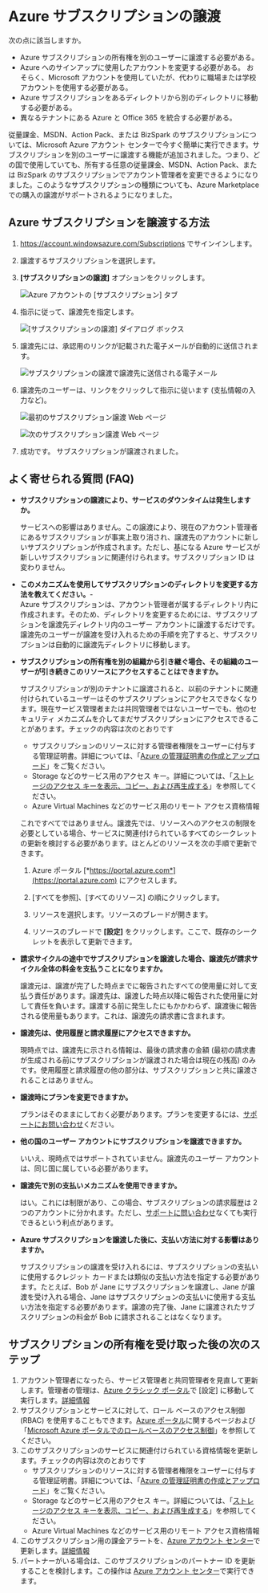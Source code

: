 <properties
   pageTitle="Azure サブスクリプションの譲渡 | Microsoft Azure"
   description="Azure サブスクリプションを別のユーザーに譲渡する方法と、そのプロセスに関してよく寄せられる質問 (FAQ)"
   services="billing"
   documentationCenter=""
   authors="genlin"
   manager="stevenpo"
   editor=""/>

<tags
   ms.service="billing"
   ms.devlang="na"
   ms.topic="article"
   ms.tgt_pltfrm="na"
   ms.workload="billing"
   ms.date="04/14/2016"
   ms.author="genli"/>

# Azure サブスクリプションの譲渡

次の点に該当しますか。

- Azure サブスクリプションの所有権を別のユーザーに譲渡する必要がある。
- Azure へのサインアップに使用したアカウントを変更する必要がある。 おそらく、Microsoft アカウントを使用していたが、代わりに職場または学校アカウントを使用する必要がある。
- Azure サブスクリプションをあるディレクトリから別のディレクトリに移動する必要がある。
- 異なるテナントにある Azure と Office 365 を統合する必要がある。

従量課金、MSDN、Action Pack、または BizSpark のサブスクリプションについては、Microsoft Azure アカウント センターで今すぐ簡単に実行できます。サブスクリプションを別のユーザーに譲渡する機能が追加されました。つまり、どの国で使用していても、所有する任意の従量課金、MSDN、Action Pack、または BizSpark のサブスクリプションでアカウント管理者を変更できるようになりました。このようなサブスクリプションの種類についても、Azure Marketplace での購入の譲渡がサポートされるようになりました。

## Azure サブスクリプションを譲渡する方法

1.  <https://account.windowsazure.com/Subscriptions> でサインインします。

2.  譲渡するサブスクリプションを選択します。

3.  **[サブスクリプションの譲渡]** オプションをクリックします。

    ![Azure アカウントの [サブスクリプション] タブ](./media/billing-subscription-transfer/image1.png)

4.  指示に従って、譲渡先を指定します。

    ![[サブスクリプションの譲渡] ダイアログ ボックス](./media/billing-subscription-transfer/image2.PNG)

5.  譲渡先には、承認用のリンクが記載された電子メールが自動的に送信されます。

    ![サブスクリプションの譲渡で譲渡先に送信される電子メール](./media/billing-subscription-transfer/image3.png)

6.  譲渡先のユーザーは、リンクをクリックして指示に従います (支払情報の入力など)。

    ![最初のサブスクリプション譲渡 Web ページ](./media/billing-subscription-transfer/image4.PNG)

    ![次のサブスクリプション譲渡 Web ページ](./media/billing-subscription-transfer/image5.PNG)

7. 成功です。 サブスクリプションが譲渡されました。

## よく寄せられる質問 (FAQ)

-   **サブスクリプションの譲渡により、サービスのダウンタイムは発生しますか。**

    サービスへの影響はありません。この譲渡により、現在のアカウント管理者にあるサブスクリプションが事実上取り消され、譲渡先のアカウントに新しいサブスクリプションが作成されます。ただし、基になる Azure サービスが新しいサブスクリプションに関連付けられます。サブスクリプション ID は変わりません。

-   **このメカニズムを使用してサブスクリプションのディレクトリを変更する方法を教えてください。**-   
    Azure サブスクリプションは、アカウント管理者が属するディレクトリ内に作成されます。そのため、ディレクトリを変更するためには、サブスクリプションを譲渡先ディレクトリ内のユーザー アカウントに譲渡するだけです。譲渡先のユーザーが譲渡を受け入れるための手順を完了すると、サブスクリプションは自動的に譲渡先ディレクトリに移動します。
   
-   **サブスクリプションの所有権を別の組織から引き継ぐ場合、その組織のユーザーが引き続きこのリソースにアクセスすることはできますか。**

    サブスクリプションが別のテナントに譲渡されると、以前のテナントに関連付けられているユーザーはそのサブスクリプションにアクセスできなくなります。現在サービス管理者または共同管理者ではないユーザーでも、他のセキュリティ メカニズムを介してまだサブスクリプションにアクセスできることがあります。チェックの内容は次のとおりです
    - サブスクリプションのリソースに対する管理者権限をユーザーに付与する管理証明書。詳細については、「[Azure の管理証明書の作成とアップロード](https://msdn.microsoft.com/library/azure/gg551722.aspx)」をご覧ください。
    -	Storage などのサービス用のアクセス キー。詳細については、「[ストレージのアクセス キーを表示、コピー、および再生成する](storage-create-storage-account.md#view-copy-and-regenerate-storage-access-keys)」を参照してください。
    -	Azure Virtual Machines などのサービス用のリモート アクセス資格情報

    これですべてではありません。譲渡先では、リソースへのアクセスの制限を必要としている場合、サービスに関連付けられているすべてのシークレットの更新を検討する必要があります。ほとんどのリソースを次の手順で更新できます。

    1.   Azure ポータル [*https://portal.azure.com*](https://portal.azure.com) にアクセスします。

    2.    [すべてを参照]、[すべてのリソース] の順にクリックします。

    3.    リソースを選択します。リソースのブレードが開きます。

    4.    リソースのブレードで **[設定]** をクリックします。ここで、既存のシークレットを表示して更新できます。


-   **請求サイクルの途中でサブスクリプションを譲渡した場合、譲渡先が請求サイクル全体の料金を支払うことになりますか。**

    譲渡元は、譲渡が完了した時点までに報告されたすべての使用量に対して支払う責任があります。譲渡先は、譲渡した時点以降に報告された使用量に対して責任を負います。譲渡する前に発生したにもかかわらず、譲渡後に報告される使用量もあります。これは、譲渡先の請求書に含まれます。

-   **譲渡先は、使用履歴と請求履歴にアクセスできますか。**

    現時点では、譲渡先に示される情報は、最後の請求書の金額 (最初の請求書が生成される前にサブスクリプションが譲渡された場合は現在の残高) のみです。使用履歴と請求履歴の他の部分は、サブスクリプションと共に譲渡されることはありません。

-   **譲渡時にプランを変更できますか。**

    プランはそのままにしておく必要があります。プランを変更するには、[サポートにお問い合わせ](http://go.microsoft.com/fwlink/?LinkID=619338)ください。

-   **他の国のユーザー アカウントにサブスクリプションを譲渡できますか。**

    いいえ、現時点ではサポートされていません。譲渡先のユーザー アカウントは、同じ国に属している必要があります。

-   **譲渡先で別の支払いメカニズムを使用できますか。**

    はい。これには制限があり、この場合、サブスクリプションの請求履歴は 2 つのアカウントに分かれます。ただし、[サポートに問い合わせ](http://go.microsoft.com/fwlink/?LinkID=619338)なくても実行できるという利点があります。

-   **Azure サブスクリプションを譲渡した後に、支払い方法に対する影響はありますか。**

    サブスクリプションの譲渡を受け入れるには、サブスクリプションの支払いに使用するクレジット カードまたは類似の支払い方法を指定する必要があります。たとえば、Bob が Jane にサブスクリプションを譲渡し、Jane が譲渡を受け入れる場合、Jane はサブスクリプションの支払いに使用する支払い方法を指定する必要があります。譲渡の完了後、Jane に譲渡されたサブスクリプションの料金が Bob に請求されることはなくなります。

## サブスクリプションの所有権を受け取った後の次のステップ

1. アカウント管理者になったら、サービス管理者と共同管理者を見直して更新します。管理者の管理は、[Azure クラシック ポータル](https://manage.windowsazure.com)で [設定] に移動して実行します。[詳細情報](http://go.microsoft.com/fwlink/?LinkID=533293)
2. サブスクリプションとサービスに対して、ロール ベースのアクセス制御 (RBAC) を使用することもできます。[Azure ポータル](https://portal.azure.com)に関するページおよび「[Microsoft Azure ポータルでのロールベースのアクセス制御](http://go.microsoft.com/fwlink/?LinkID=544802)」を参照してください。
3. このサブスクリプションのサービスに関連付けられている資格情報を更新します。チェックの内容は次のとおりです
    - サブスクリプションのリソースに対する管理者権限をユーザーに付与する管理証明書。詳細については、「[Azure の管理証明書の作成とアップロード](https://msdn.microsoft.com/library/azure/gg551722.aspx)」をご覧ください。
    -	Storage などのサービス用のアクセス キー。詳細については、「[ストレージのアクセス キーを表示、コピー、および再生成する](storage-create-storage-account.md#view-copy-and-regenerate-storage-access-keys)」を参照してください。
    -	Azure Virtual Machines などのサービス用のリモート アクセス資格情報
4. このサブスクリプション用の課金アラートを、[Azure アカウント センター](https://account.windowsazure.com/Subscriptions)で更新します。[詳細情報](http://go.microsoft.com/fwlink/?LinkID=533292)
5. 	パートナーがいる場合は、このサブスクリプションのパートナー ID を更新することを検討します。この操作は [Azure アカウント センター](https://account.windowsazure.com/Subscriptions)で実行できます。

<!---HONumber=AcomDC_0518_2016-->